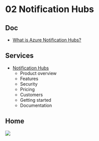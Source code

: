 # 02 Notification Hubs

## Doc
* [What is Azure Notification Hubs?](https://docs.microsoft.com/en-us/azure/notification-hubs/notification-hubs-push-notification-overview)

## Services
* [Notification Hubs](https://azure.microsoft.com/en-ca/services/notification-hubs/)
  * Product overview
  * Features
  * Security
  * Pricing
  * Customers
  * Getting started
  * Documentation

## Home
[<img src="https://i.imgur.com/xyigqmm.png">](https://i.imgur.com/xyigqmm.png)
